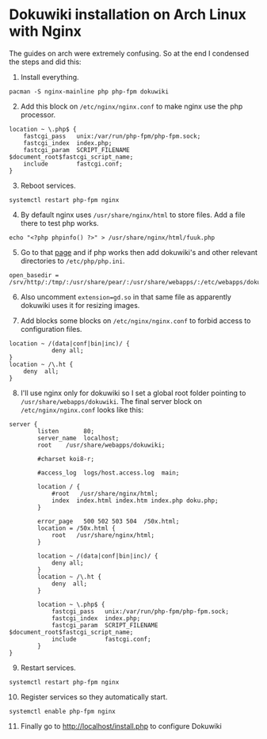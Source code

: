 # Dokuwiki installation on Arch Linux with Nginx

The guides on arch were extremely confusing. So at the end I condensed the steps and did this:

1. Install everything.

  ```
  pacman -S nginx-mainline php php-fpm dokuwiki
  ```


2. Add this block on `/etc/nginx/nginx.conf` to make nginx use the php processor.

  ```
  location ~ \.php$ {
      fastcgi_pass   unix:/var/run/php-fpm/php-fpm.sock;
      fastcgi_index  index.php;
      fastcgi_param  SCRIPT_FILENAME  $document_root$fastcgi_script_name;
      include        fastcgi.conf;
  }
  ```

3. Reboot services.

  ```
  systemctl restart php-fpm nginx
  ```

4. By default nginx uses `/usr/share/nginx/html` to store files. Add a file there to test php works.

  ```
  echo "<?php phpinfo() ?>" > /usr/share/nginx/html/fuuk.php
  ```

5. Go to that [page](http://localhost/fuuk.php) and if php works then add dokuwiki's and other relevant directories to `/etc/php/php.ini`.

  ```
  open_basedir = /srv/http/:/tmp/:/usr/share/pear/:/usr/share/webapps/:/etc/webapps/dokuwiki/:/var/lib/dokuwiki/
  ```

6. Also uncomment `extension=gd.so` in that same file as apparently dokuwiki uses it for resizing images.

7. Add blocks some blocks on `/etc/nginx/nginx.conf` to forbid access to configuration files.

  ```
  location ~ /(data|conf|bin|inc)/ {
              deny all;
  }
  location ~ /\.ht {
      deny  all;
  }
  ```

8. I'll use nginx only for dokuwiki so I set a global root folder pointing to `/usr/share/webapps/dokuwiki`. The final server block on `/etc/nginx/nginx.conf` looks like this:

  ```
  server {
          listen       80;
          server_name  localhost;
          root    /usr/share/webapps/dokuwiki;

          #charset koi8-r;

          #access_log  logs/host.access.log  main;

          location / {
              #root   /usr/share/nginx/html;
              index  index.html index.htm index.php doku.php;
          }

          error_page   500 502 503 504  /50x.html;
          location = /50x.html {
              root   /usr/share/nginx/html;
          }

          location ~ /(data|conf|bin|inc)/ {
              deny all;
          }
          location ~ /\.ht {
              deny  all;
          }

          location ~ \.php$ {
              fastcgi_pass   unix:/var/run/php-fpm/php-fpm.sock;
              fastcgi_index  index.php;
              fastcgi_param  SCRIPT_FILENAME  $document_root$fastcgi_script_name;
              include        fastcgi.conf;
          }
  }
  ```

9. Restart services.

  ```
  systemctl restart php-fpm nginx
  ```

10. Register services so they automatically start.

  ```
  systemctl enable php-fpm nginx
  ```

11. Finally go to [http://localhost/install.php](http://localhost/install.php) to configure Dokuwiki
